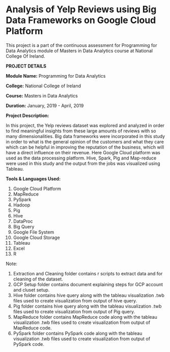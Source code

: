 # Analysis of Yelp Reviews using Big Data Frameworks on Google Cloud Platform

This project is a part of the continuous assessment for Programming for Data Analytics module of Masters in Data Analytics course at National College Of Ireland.

**PROJECT DETAILS**

**Module Name:** Programming for Data Analytics

**College:** National College of Ireland

**Course:** Masters in Data Analytics

**Duration:** January, 2019 - April, 2019

**Project Description:** 

In this project, the Yelp reviews dataset was explored and analyzed in order to find meaningful insights from these large amounts of reviews with so many dimensionalities. Big data frameworks were incorporated in this study in order to what is the general opinion of the customers and what they care which can be helpful in improving the reputation of the business, which will have a direct influence on their revenue. Here Google Cloud platform was used as the data processing platform. Hive, Spark, Pig and Map-reduce were used in this study and the output from the jobs was visualized using Tableau.

**Tools & Languages Used:**
1. Google Cloud Platform
2. MapReduce
3. PySpark
4. Hadoop
5. Pig
6. Hive
7. DataProc
8. Big Query
9. Google File System
10. Google Cloud Storage
11. Tableau
12. Excel
13. R

Note: 
1. Extraction and Cleaning folder contains r scripts to extract data and for cleaning of the dataset.
2. GCP Setup folder contains document explaining steps for GCP account and cluset setup.
3. Hive folder contains hive query along with the tableau visualization .twb files used to create visualization from output of hive query.
4. Pig folder contains hive query along with the tableau visualization .twb files used to create visualization from output of Pig
query.
5. MapReduce folder contains MapReduce code along with the tableau visualization .twb files used to create visualization from output of MapReduce code.
6. PySpark folder contains PySpark code along with the tableau visualization .twb files used to create visualization from output of PySpark code.
